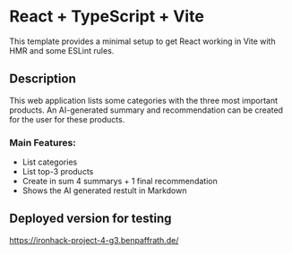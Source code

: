 # React + TypeScript + Vite

This template provides a minimal setup to get React working in Vite with HMR and some ESLint rules.

## Description

This web application lists some categories with the three most important products. An AI-generated summary and recommendation can be created for the user for these products.

### Main Features:

- List categories
- List top-3 products
- Create in sum 4 summarys + 1 final recommendation
- Shows the AI generated restult in Markdown

## Deployed version for testing
https://ironhack-project-4-g3.benpaffrath.de/